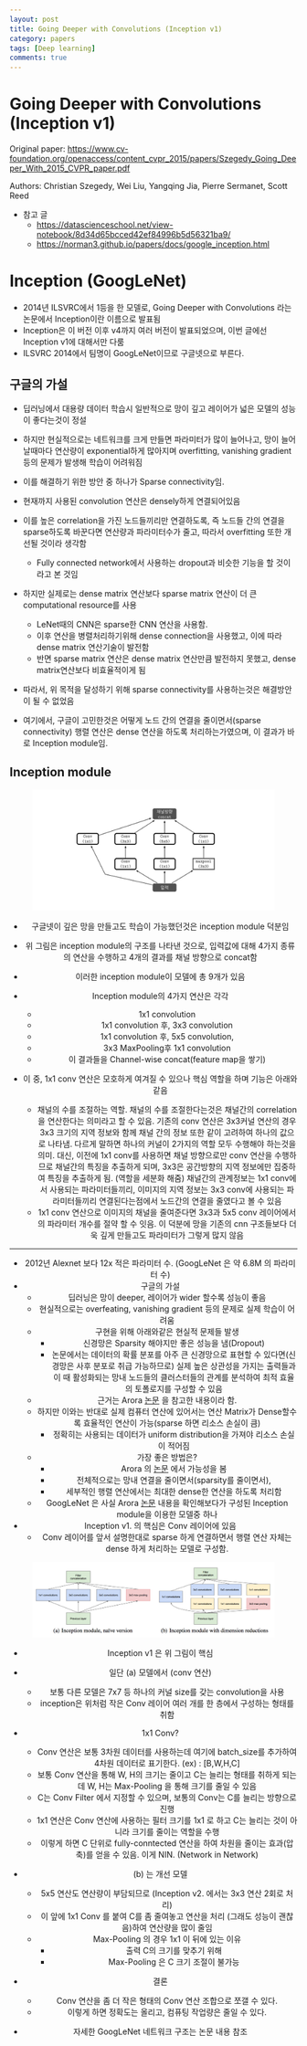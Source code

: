 ```yaml
---
layout: post
title: Going Deeper with Convolutions (Inception v1)
category: papers
tags: [Deep learning]
comments: true
---
```


# Going Deeper with Convolutions (Inception v1)

Original paper: https://www.cv-foundation.org/openaccess/content_cvpr_2015/papers/Szegedy_Going_Deeper_With_2015_CVPR_paper.pdf

Authors: Christian Szegedy, Wei Liu, Yangqing Jia, Pierre Sermanet, Scott Reed

- 참고 글
  - https://datascienceschool.net/view-notebook/8d34d65bcced42ef84996b5d56321ba9/
  - https://norman3.github.io/papers/docs/google_inception.html

# Inception (GoogLeNet)
- 2014년 ILSVRC에서 1등을 한 모델로, Going Deeper with Convolutions 라는 논문에서 Inception이란 이름으로 발표됨
- Inception은 이 버전 이후 v4까지 여러 버전이 발표되었으며, 이번 글에선 Inception v1에 대해서만 다룸
- ILSVRC 2014에서 팀명이 GoogLeNet이므로 구글넷으로 부른다.

## 구글의 가설
- 딥러닝에서 대용량 데이터 학습시 일반적으로 망이 깊고 레이어가 넓은 모델의 성능이 좋다는것이 정설
- 하지만 현실적으로는 네트워크를 크게 만들면 파라미터가 많이 늘어나고, 망이 늘어날때마다 연산량이 exponential하게 많아지며 overfitting, vanishing gradient등의 문제가 발생해 학습이 어려워짐
- 이를 해결하기 위한 방안 중 하나가 Sparse connectivity임.
- 현재까지 사용된 convolution 연산은 densely하게 연결되어있음
- 이를 높은 correlation을 가진 노드들끼리만 연결하도록, 즉 노드들 간의 연결을 sparse하도록 바꾼다면 연산량과 파라미터수가 줄고, 따라서 overfitting 또한 개선될 것이라 생각함
  - Fully connected network에서 사용하는 dropout과 비슷한 기능을 할 것이라고 본 것임
- 하지만 실제로는 dense matrix 연산보다 sparse matrix 연산이 더 큰 computational resource를 사용
  - LeNet때의 CNN은 sparse한 CNN 연산을 사용함.
  - 이후 연산을 병렬처리하기위해 dense connection을 사용했고, 이에 따라 dense matrix 연산기술이 발전함
  - 반면 sparse matrix 연산은 dense matrix 연산만큼 발전하지 못했고, dense matrix연산보다 비효율적이게 됨
- 따라서, 위 목적을 달성하기 위해 sparse connectivity를 사용하는것은 해결방안이 될 수 없었음

- 여기에서, 구글이 고민한것은 어떻게 노드 간의 연결을 줄이면서(sparse connectivity) 행렬 연산은 dense 연산을 하도록 처리하는가였으며, 이 결과가 바로 Inception module임.

## Inception module

<center>
<figure>
<img src="/assets/post_img/papers/2019-07-04-inception_v1/fig1.png" alt="views">
<figcaption></figcaption>
</figure>

- 구글넷이 깊은 망을 만들고도 학습이 가능했던것은 inception module 덕분임
- 위 그림은 inception module의 구조를 나타낸 것으로, 입력값에 대해 4가지 종류의 연산을 수행하고 4개의 결과를 채널 방향으로 concat함
- 이러한 inception module이 모델에 총 9개가 있음

- Inception module의 4가지 연산은 각각
  - 1x1 convolution
  - 1x1 convolution 후, 3x3 convolution
  - 1x1 convolution 후, 5x5 convolution,
  - 3x3 MaxPooling후 1x1 convolution
  - 이 결과들을 Channel-wise concat(feature map을 쌓기)
- 이 중, 1x1 conv 연산은 모호하게 여겨질 수 있으나 핵심 역할을 하며 기능은 아래와 같음
  - 채널의 수를 조절하는 역할. 채널의 수를 조절한다는것은 채널간의 correlation을 연산한다는 의미라고 할 수 있음. 기존의 conv 연산은 3x3커널 연산의 경우 3x3 크기의 지역 정보와 함께 채널 간의 정보 또한 같이 고려하여 하나의 값으로 나타냄. 다르게 말하면 하나의 커널이 2가지의 역할 모두 수행해야 하는것을 의미. 대신, 이전에 1x1 conv를 사용하면 채널 방향으로만 conv 연산을 수행하므로 채널간의 특징을 추출하게 되며, 3x3은 공간방향의 지역 정보에만 집중하여 특징을 추출하게 됨. (역할을 세분화 해줌) 채널간의 관계정보는 1x1 conv에서 사용되는 파라미터들끼리, 이미지의 지역 정보는 3x3 conv에 사용되는 파라미터들끼리 연결된다는점에서 노드간의 연결을 줄였다고 볼 수 있음
  - 1x1 conv 연산으로 이미지의 채널을 줄여준다면 3x3과 5x5 conv 레이어에서의 파라미터 개수를 절약 할 수 잇음. 이 덕분에 망을 기존의 cnn 구조들보다 더욱 깊게 만들고도 파라미터가 그렇게 많지 않음
  
---

- 2012년 Alexnet 보다 12x 적은 파라미터 수. (GoogLeNet 은 약 6.8M 의 파라미터 수)
- 구글의 가설
  - 딥러닝은 망이 deeper, 레이어가 wider 할수록 성능이 좋음
  - 현실적으로는 overfeating, vanishing gradient 등의 문제로 실제 학습이 어려움
  - 구현을 위해 아래와같은 현실적 문제들 발생
    - 신경망은 Sparsity 해야지만 좋은 성능을 냄(Dropout)
    - 논문에서는 데이터의 확률 분포를 아주 큰 신경망으로 표현할 수 있다면(신경망은 사후 분포로 취급 가능하므로) 실제 높은 상관성을 가지는 출력들과 이 때 활성화되는 망내 노드들의 클러스터들의 관계를 분석하여 최적 효율의 토폴로지를 구성할 수 있음
  - 근거는 Arora [논문](http://proceedings.mlr.press/v32/arora14.pdf) 을 참고한 내용이라 함.
  - 하지만 이와는 반대로 실제 컴퓨터 연산에 있어서는 연산 Matrix가 Dense할수록 효율적인 연산이 가능(sparse 하면 리소스 손실이 큼)
    - 정확히는 사용되는 데이터가 uniform distribution을 가져야 리소스 손실이 적어짐
  - 가장 좋은 방법은?
    - Arora 의 [논문](http://proceedings.mlr.press/v32/arora14.pdf) 에서 가능성을 봄
    - 전체적으로는 망내 연결을 줄이면서(sparsity를 줄이면서),
    - 세부적인 행렬 연산에서는 최대한 dense한 연산을 하도록 처리함
  - GoogLeNet 은 사실 Arora [논문](http://proceedings.mlr.press/v32/arora14.pdf) 내용을 확인해보다가 구성된 Inception module을 이용한 모델중 하나
- Inception v1. 의 핵심은 Conv 레이어에 있음
  - Conv 레이어를 앞서 설명한대로 sparse 하게 연결하면서 행렬 연산 자체는 dense 하게 처리하는 모델로 구성함.
  
<center>
<figure>
<img src="/assets/post_img/papers/2019-07-04-inception_v1/fig2.png" alt="views">
<figcaption></figcaption>
</figure>

- Inception v1 은 위 그림이 핵심
- 일단 (a) 모델에서 (conv 연산)
  - 보통 다른 모델은 7x7 등 하나의 커널 size를 갖는 convolution을 사용
  - inception은 위처럼 작은 Conv 레이어 여러 개를 한 층에서 구성하는 형태를 취함
- 1x1 Conv?
  - Conv 연산은 보통 3차원 데이터를 사용하는데 여기에 batch_size를 추가하여 4차원 데이터로 표기한다. (ex) : [B,W,H,C]
  - 보통 Conv 연산을 통해 W, H의 크기는 줄이고 C는 늘리는 형태를 취하게 되는데 W, H는 Max-Pooling 을 통해 크기를 줄일 수 있음
  - C는 Conv Filter 에서 지정할 수 있으며, 보통의 Conv는 C를 늘리는 방향으로 진행
  - 1x1 연산은 Conv 연산에 사용하는 필터 크기를 1x1 로 하고 C는 늘리는 것이 아니라 크기를 줄이는 역할을 수행
  - 이렇게 하면 C 단위로 fully-conntected 연산을 하여 차원을 줄이는 효과(압축)를 얻을 수 있음. 이게 NIN. (Network in Network)
- (b) 는 개선 모델
  - 5x5 연산도 연산량이 부담되므로 (Inception v2. 에서는 3x3 연산 2회로 처리)
  - 이 앞에 1x1 Conv 를 붙여 C를 좀 줄여놓고 연산을 처리 (그래도 성능이 괜찮음)하여 연산량을 많이 줄임
  - Max-Pooling 의 경우 1x1 이 뒤에 있는 이유
    - 출력 C의 크기를 맞추기 위해
    - Max-Pooling 은 C 크기 조절이 불가능
- 결론
  - Conv 연산을 좀 더 작은 형태의 Conv 연산 조합으로 쪼갤 수 있다.
  - 이렇게 하면 정확도는 올리고, 컴퓨팅 작업량은 줄일 수 있다.

- 자세한 GoogLeNet 네트워크 구조는 논문 내용 참조
